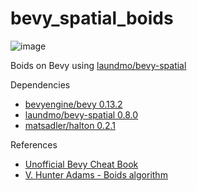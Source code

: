 # bevy_spatial_boids
![image](https://github.com/roblesch/bevy_spatial_boids/assets/8890471/1b2620b9-3d75-4e76-866e-9eef1e0145bd)

Boids on Bevy using [laundmo/bevy-spatial](https://github.com/laundmo/bevy-spatial)

Dependencies
- [bevyengine/bevy 0.13.2](https://github.com/bevyengine/bevy/tree/release-0.13.2)
- [laundmo/bevy-spatial 0.8.0](https://github.com/laundmo/bevy-spatial)
- [matsadler/halton 0.2.1](https://github.com/matsadler/halton)

References
- [Unofficial Bevy Cheat Book](https://bevy-cheatbook.github.io/)
- [V. Hunter Adams - Boids algorithm](https://vanhunteradams.com/Pico/Animal_Movement/Boids-algorithm.html)

